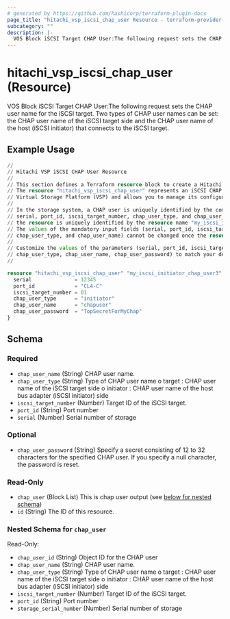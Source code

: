 ```yaml
---
# generated by https://github.com/hashicorp/terraform-plugin-docs
page_title: "hitachi_vsp_iscsi_chap_user Resource - terraform-provider-hitachi"
subcategory: ""
description: |-
  VOS Block iSCSI Target CHAP User:The following request sets the CHAP user name for the iSCSI target. Two types of CHAP user names can be set: the CHAP user name of the iSCSI target side and the CHAP user name of the host (iSCSI initiator) that connects to the iSCSI target.
---
```


# hitachi_vsp_iscsi_chap_user (Resource)

VOS Block iSCSI Target CHAP User:The following request sets the CHAP user name for the iSCSI target. Two types of CHAP user names can be set: the CHAP user name of the iSCSI target side and the CHAP user name of the host (iSCSI initiator) that connects to the iSCSI target.

## Example Usage

```terraform
//
// Hitachi VSP iSCSI CHAP User Resource
//
// This section defines a Terraform resource block to create a Hitachi VSP iSCSI CHAP user.
// The resource "hitachi_vsp_iscsi_chap_user" represents an iSCSI CHAP user on a Hitachi
// Virtual Storage Platform (VSP) and allows you to manage its configuration using Terraform.
//
// In the storage system, a CHAP user is uniquely identified by the combination of the
// serial, port_id, iscsi_target_number, chap_user_type, and chap_user_name. In Terraform,
// the resource is uniquely identified by the resource name "my_iscsi_initiator_chap_user3".
// The values of the mandatory input fields (serial, port_id, iscsi_target_number,
// chap_user_type, and chap_user_name) cannot be changed once the resource has been created.
//
// Customize the values of the parameters (serial, port_id, iscsi_target_number,
// chap_user_type, chap_user_name, chap_user_password) to match your desired CHAP user configuration.
//

resource "hitachi_vsp_iscsi_chap_user" "my_iscsi_initiator_chap_user3" {
  serial              = 12345                
  port_id             = "CL4-C"              
  iscsi_target_number = 01                   
  chap_user_type      = "initiator"          
  chap_user_name      = "chapuser"           
  chap_user_password  = "TopSecretForMyChap" 
}
```

<!-- schema generated by tfplugindocs -->
## Schema

### Required

- `chap_user_name` (String) CHAP user name.
- `chap_user_type` (String) Type of CHAP user name
			o target : CHAP user name of the iSCSI target side
			o initiator : CHAP user name of the host bus adapter (iSCSI initiator) side
- `iscsi_target_number` (Number) Target ID of the iSCSI target.
- `port_id` (String) Port number
- `serial` (Number) Serial number of storage

### Optional

- `chap_user_password` (String) Specify a secret consisting of 12 to 32 characters for the specified CHAP user.
			If you specify a null character, the password is reset.

### Read-Only

- `chap_user` (Block List) This is chap user output (see [below for nested schema](#nestedblock--chap_user))
- `id` (String) The ID of this resource.

<a id="nestedblock--chap_user"></a>
### Nested Schema for `chap_user`

Read-Only:

- `chap_user_id` (String) Object ID for the CHAP user
- `chap_user_name` (String) CHAP user name.
- `chap_user_type` (String) Type of CHAP user name
		o target : CHAP user name of the iSCSI target side
		o initiator : CHAP user name of the host bus adapter (iSCSI initiator) side
- `iscsi_target_number` (Number) Target ID of the iSCSI target.
- `port_id` (String) Port number
- `storage_serial_number` (Number) Serial number of storage
